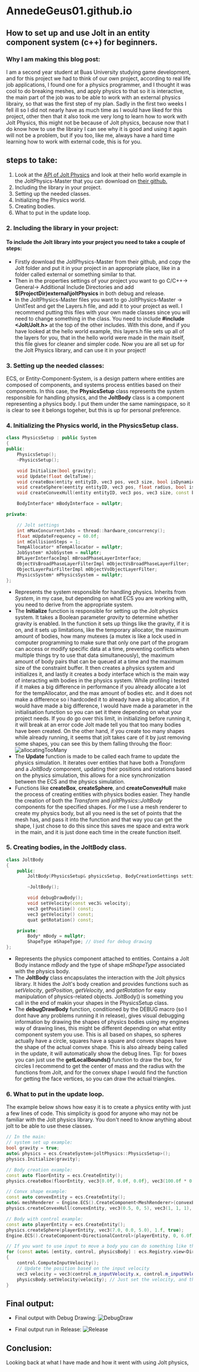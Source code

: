 # AnnedeGeus01.github.io

## How to set up and use Jolt in an entity component system (c++) for beginners.

###  Why I am making this blog post:
I am a second year student at Buas University studying game development, and for this project we had to think of our own project, according to real life job applications, I found one for a physics programmer, and I thought it was cool to do breaking meshes, and apply physics to that so it is interactive, the main part of the job was to be able to work with an external physics librairy, so that was the first step of my plan. Sadly in the first two weeks I fell ill so I did not nearly have as much time as I would have liked for this project, other then that it also took me very long to learn how to work with Jolt Physics, this might not be because of Jolt physics, because now that I do know how to use the librairy I can see why it is good and using it again will not be a problem, but if you too, like me, always have a hard time learning how to work with external code, this is for you.

## steps to take:
1. Look at the [API of Jolt Physics](https://jrouwe.github.io/JoltPhysics/) and look at their hello world example in the JoltPhysics-Master that you can download on [their github.](https://www.google.com)
2. Including the library in your project.
3. Setting up the needed classes.
4. Initializing the Physics world.
5. Creating bodies.
6. What to put in the update loop.

### 2. Including the library in your project:
#### To include the Jolt library into your project you need to take a couple of steps:
- Firstly download the JoltPhysics-Master from their github, and copy the Jolt folder and put it in your project in an appropriate place, like in a folder called external or something similar to that.
- Then in the properties settings of your project you want to go C/C++-> General-> Additional Include Directories and add **$(ProjectDir)external\joltPhysics** in both debug and release.
- In the JoltPhysics-Master files you want to go JoltPhysics-Master -> UnitTest and get the Layers.h file, and add it to your project as well. I recommend putting this files with your own made classes since you will need to change something in the class. You need to include **#include <Jolt/Jolt.h>** at the top of the other includes. With this done, and if you have looked at the hello world example, this layers.h file sets up all of the layers for you, that in the hello world were made in the main itself, this file gives for cleaner and simpler code.
Now you are all set up for the Jolt Physics library, and can use it in your project!

### 3. Setting up the needed classes:
ECS, or Entity-Component-System, is a design pattern where entities are composed of components, and systems process entities based on their components. In this case, the **PhysicsSetup** class represents the system responsible for handling physics, and the **JoltBody** class is a component representing a physics body. I put them under the same namingspace, so it is clear to see it belongs togeher, but this is up for personal preference.

### 4. Initializing the Physics world, in the PhysicsSetup class.
```c++
class PhysicsSetup : public System
{
public:
    PhysicsSetup();
    ~PhysicsSetup();

    void Initialize(bool gravity);
    void Update(float deltaTime);
    void createBox(entity entityID, vec3 pos, vec3 size, bool isDynamic);
    void createSphere(eentity entityID, vec3 pos, float radius, bool isDynamic);
    void createConvexHull(entity entityID, vec3 pos, vec3 size, const bee::MeshRenderer& meshRenderer, bool isDynamic);

    BodyInterface* mBodyInterface = nullptr;                           // The physics system that simulates the world

private:

    // Jolt settings
    int mMaxConcurrentJobs = thread::hardware_concurrency();           // How many jobs to run in parallel
    float mUpdateFrequency = 60.0f;                                    // Physics update frequency
    int mCollisionSteps = 1;                                           // How many collision detection steps per physics update
    TempAllocator* mTempAllocator = nullptr;                           // Allocator for temporary allocations
    JobSystem* mJobSystem = nullptr;                                   // The job system that runs physics jobs
    BPLayerInterfaceImpl mBroadPhaseLayerInterface;                    // The broadphase layer interface that maps object layers to broadphase layers
    ObjectVsBroadPhaseLayerFilterImpl mObjectVsBroadPhaseLayerFilter;  // Class that filters object vs broadphase layers
    ObjectLayerPairFilterImpl mObjectVsObjectLayerFilter;              // Class that filters object vs object layers
    PhysicsSystem* mPhysicsSystem = nullptr;                           // The physics system that simulates the world
};
```
- Represents the system responsible for handling physics. Inherits from *System*, in my case, but depending on what ECS you are working with, you need to derive from the appropriate system.
- The **Initialize** function is responsible for setting up the Jolt physics system. It takes a Boolean parameter *gravity* to determine whether gravity is enabled. In the function it sets up things like the gravity, if it is on, and it sets up limitations, like the temporary allocator, the maximum amount of bodies, how many mutexes (a mutex is like a lock used in computer programming to make sure that only one part of the program can access or modify specific data at a time, preventing conflicts when multiple things try to use that data simultaneously), the maximum amount of body pairs that can be queued at a time and the maximum size of the constraint buffer. It then creates a physics system and initializes it, and lastly it creates a body interface which is the main way of interacting with bodies in the physics system. While profiling i tested if it makes a big difference in performance if you already allocate a lot for the tempAllocator, and the max amount of bodies etc. and it does not make a difference so i hardcoded it to already have a big allocation, if it would have made a big difference, I would have made a parameter in the initialisation function so you can set it there depending on what your project needs. If you do go over this limit, in initializing before running it, it will break at an error code Jolt made tell you that too many bodies have been created. On the other hand, if you create too many shapes while already running, it seems that jolt takes care of it by just removing some shapes, you can see this by them falling throuhg the floor:
![allocatingTooMany](https://github.com/AnnedeGeus01/AnnedeGeus01.github.io/assets/144111374/9e945638-527b-4f4b-8009-7f35e1aec124)
- The **Update** function is made to be called each frame to update the physics simulation. It iterates over entities that have both a *Transform* and a *JoltBody* component, updating their positions and rotations based on the physics simulation, this allows for a nice synchronization between the ECS and the physics simulation.
- Functions like **createBox**, **createSphere**, and **createConvexHull** make the process of creating entities with physics bodies easier. They handle the creation of both the *Transform* and *joltPhysics::JoltBody* components for the specified shapes. For me I use a mesh renderer to create my physics body, but all you need is the set of points that the mesh has, and pass it into the function and that way you can get the shape, I just chose to do this since this saves me space and extra work in the main, and it is just done each time in the create function itself.

### 5. Creating bodies, in the JoltBody class.
```c++
class JoltBody
{
    public:
        JoltBody(PhysicsSetup& physicsSetup, BodyCreationSettings settings, ShapeType shapeType);

        ~JoltBody();

        void debugDrawBody();
        void setVelocity(const vec3& velocity);
        vec3 getPosition() const;
        vec3 getVelocity() const;
        quat getRotation() const;

    private:
        Body* mBody = nullptr;
        ShapeType mShapeType; // Used for debug drawing
};
```
- Represents the physics component attached to entities. Contains a Jolt Body instance *mBody* and the type of shape *mShapeType* associated with the physics body.
- The **JoltBody** class encapsulates the interaction with the Jolt physics library. It hides the Jolt's body creation and provides functions such as *setVelocity*, *getPosition*, *getVelocity*, and *getRotation* for easy manipulation of physics-related objects. JoltBody() is something you call in the end of makin your shapes in the PhysicsSetup class.
- The **debugDrawBody** function, conditioned by the DEBUG macro (so I dont have any problems running it in release), gives visual debugging information by drawing the shapes of physics bodies using my engines way of drawing lines, this might be different depending on what entity component system you use. This is all based on shapes, so spheres actually have a circle, squares have a square and convex shapes have the shape of the actual convex shape. This is also already being called in the update, it will automatically show the debug lines. Tip: for boxes you can just use the **getLocalBounds()** function to draw the box, for circles I recommend to get the center of mass and the radius with the functions from Jolt, and for the convex shape I would find the function for getting the face vertices, so you can draw the actual triangles.

### 6. What to put in the update loop.
The example below shows how easy it is to create a physics entity with just a few lines of code. This simplicity is good for anyone who may not be familiar with the Jolt physics library. You don't need to know anything about jolt to be able to use these classes. 

```c++
// In the main:
// system set up example:
bool gravity = true;
auto& physics = ecs.CreateSystem<joltPhysics::PhysicsSetup>();
physics.Initialize(gravity);

// Body creation example:
const auto floorEntity = ecs.CreateEntity();
physics.createBox(floorEntity, vec3{0.0f, 0.0f, 0.0f}, vec3(100.0f * 0.5f, 100.0f * 0.5f, 1.f), false);

// Convx shape example:
const auto convexEntity = ecs.CreateEntity();
auto& meshRenderer = Engine.ECS().CreateComponent<MeshRenderer>(convexEntity, model->CreateMeshRendererFromNode("Suzanne"));
physics.createConvexHull(convexEntity, vec3(0.5, 0, 5), vec3(1, 1, 1), meshRenderer, true);

// Body with control example:
const auto playerEntity = ecs.CreateEntity();
physics.createSphere(playerEntity, vec3(7.0, 0.0, 5.0), 1.f, true);
Engine.ECS().CreateComponent<DirectionalControl>(playerEntity, 0, 6.0f); // Note that Jolt does NOT give a way t check for input, this should be something in the engine or self made.

// If you want to use input to move a body you can do something like this in the update:
for (const auto& [entity, control, physicsBody] : ecs.Registry.view<DirectionalControl, joltPhysics::JoltBody>().each())
{
    control.ComputeInputVelocity();
    // Update the position based on the input velocity
    vec3 velocity = vec3(control.m_inputVelocity.x, control.m_inputVelocity.y, physicsBody.getVelocity().z);
    physicsBody.setVelocity(velocity); // Just set the velocity, and the update function in PhysicsSetup will take care of the rest.
}
```

## Final output:
- Final output with Debug Drawing:
![DebugDraw](https://github.com/AnnedeGeus01/AnnedeGeus01.github.io/assets/144111374/311e22cb-c6ca-42ff-87ff-cedf720a973f)

- Final output run in Release:
![Release](https://github.com/AnnedeGeus01/AnnedeGeus01.github.io/assets/144111374/464b5631-81a1-4a07-823f-36af10f2a09c)

## Conclusion:
Looking back at what I have made and how it went with using Jolt physics, 

